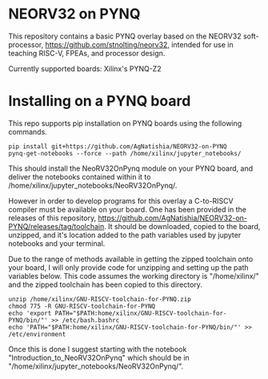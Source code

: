 # NEORV32 on PYNQ

This repository contains a basic PYNQ overlay based on the NEORV32 soft-processor, https://github.com/stnolting/neorv32, intended for use in teaching  RISC-V, FPEAs, and processor design.

Currently supported boards: Xilinx's PYNQ-Z2

# Installing on a PYNQ board

This repo supports pip installation on PYNQ boards using the following commands.

```
pip install git+https://github.com/AgNatishia/NEORV32-on-PYNQ
pynq-get-notebooks --force --path /home/xilinx/jupyter_notebooks/
```

This should install the NeoRV32OnPynq module on your PYNQ board, and deliver the notebooks contained within it to /home/xilinx/jupyter_notebooks/NeoRV32OnPynq/.

However in order to develop programs for this overlay a C-to-RISCV compiler must be available on your board.
One has been provided in the releases of this repository, https://github.com/AgNatishia/NEORV32-on-PYNQ/releases/tag/toolchain.
It should be downloaded, copied to the board, unzipped, and it's location added to the path variables used by jupyter notebooks and your terminal.

Due to the range of methods available in getting the zipped toolchain onto your board, I will only provide code for unzipping and setting up the path variables below.
This code assumes the working directory is "/home/xilinx/" and the zipped toolchain has been copied to this directory.

```
unzip /home/xilinx/GNU-RISCV-toolchain-for-PYNQ.zip
chmod 775 -R GNU-RISCV-toolchain-for-PYNQ
echo 'export PATH="$PATH:home/xilinx/GNU-RISCV-toolchain-for-PYNQ/bin/"' >> /etc/bash.bashrc
echo 'PATH="$PATH:home/xilinx/GNU-RISCV-toolchain-for-PYNQ/bin/"' >> /etc/environment
```

Once this is done I suggest starting with the notebook "Introduction_to_NeoRV32OnPynq" which should be in "/home/xilinx/jupyter_notebooks/NeoRV32OnPynq/".
